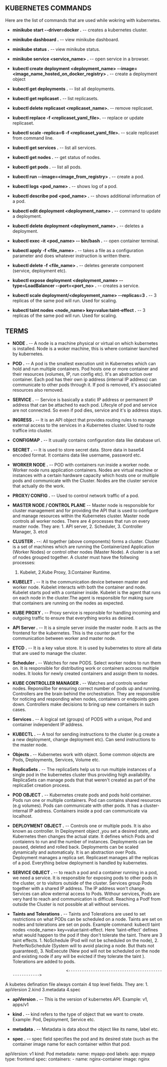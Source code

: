 ## KUBERNETES COMMANDS

Here are the list of commands that are used while wokring with kubernetes.

- **minikube start --driver=docker .** -- creates a kubernetes cluster.

- **minikube dashboard .** -- view minikube dashboard.

- **minikube status .** -- view minikube status.

- **minikube service <service_name> .** -- open service in a browser.

- **kubectl create deployment <deployment_name> --image=<image_name_hosted_on_docker_registry> .** -- create a deployment object

- **kubectl get deployments .** -- list all deployments.

- **kubectl get replicaset .** -- list replicasets.

- **kubectl delete replicaset <replicaset_name>.** -- remove replicaset.

- **kubectl replace -f <replicaset_yaml_file>.** -- replace or update replicaset.

- **kubectl scale -replica=6 -f <replicaset_yaml_file>.** -- scale replicaset from command line.

- **kubectl get services .** -- list all services.

- **kubectl get nodes .** -- get status of nodes.

- **kubectl get pods .** -- list all pods.

- **kubectl run <name> --image=<image_from_registry> .** -- create a pod.

- **kubectl logs <pod_name> .** -- shows log of a pod.

- **kubectl describe pod <pod_name> .** -- shows additional information of a pod.

- **kubectl edit deployment <deployment_name> .** -- command to update a deployment.

- **kubectl delete deployment <deployment_name> .** -- deletes a deployment.

- **kubectl exec -it <pod_name> -- bin/bash .** -- open container terminal.

- **kubectl apply -f <file_name> .** -- takes a file as a configuration parameter and does whatever instruction is written there.

- **kubectl delete -f <file_name> .** -- deletes generate component (service, deployment etc).

- **kubectl expose deployment <deployment_name> --type=LoadBalancer --port=<port_no> .** -- creates a service.

- **kubectl scale deployment/<deployement_name> --replicas=3 .** -- 3 replicas of the same pod will run. Used for scaling.

- **kubectl taint nodes <node_name> key=value:taint-effect .** -- 3 replicas of the same pod will run. Used for scaling.

## TERMS

- **NODE .** -- A node is a machine physical or virtual on which kubernetes is installed. Node is a woker machine, this is where container launched by kubernetes.


- **POD .** -- A pod is the smallest execution unit in Kubernetes which can hold and run multiple containers. Pod hosts one or more container and their resources (volumes, IP, run config etc). It's an abstraction over container. Each pod has their own ip address (internal IP address) can communicate to other pods through it. If pod is removed, it's associated resources also removed.

- **SERVICE .** -- Service is basically a static IP address or permanent IP address that can be attached to each pod. Lifecyle of pod and service are not connected. So even if pod dies, service and it's ip address stays.

- **INGRESS .** -- It is an API object that provides routing rules to manage external access to the services in a Kubernetes cluster. Used to route traffice into cluster.

- **CONFIGMAP .** -- It usually contains configuration data like database url.

- **SECRET .** -- It is used to store secret data. Store data in base64 encoded format. It contains data like username, password etc.

- **WORKER NODE .** -- POD with containers run inside a worker node. Worker node runs application containers. Nodes are virtual machine or instances with a certain hardware capacity which hosts one or multiple pods and communicate with the Cluster. Nodes are the cluster service that actually do the work.

- **PROXY/ CONFIG .** -- Used to control network traffic of a pod.

- **MASTER NODE / CONTROL PLANE** -- Master node is responsible for cluster management and for providing the API that is used to configure and manage resources within the Kubernetes cluster. Master node controls all worker nodes. There are 4 processes that run on every master node. They are: 1. API server, 2. Scheduler, 3. Controller Manager, 3. etcd

- **CLUSTER .** --: All together (above components) forms a cluster. Cluster is a set of machines which are running the Containerized Application (Worker Nodes) or control other nodes (Master Node). A cluster is a set of nodes grouped together. A cluster must have the follwoing processes:

  1. Kubelet, 2.Kube Proxy, 3.Container Runtime.

- **KUBELET .** -- It is the communication device between master and worker node. Kubelet interacts with both the container and node. Kubelet starts pod with a container inside. Kubelet is the agent that runs on each node in the cluster.The agent is responsible for making sure that containers are running on the nodes as expected.

- **KUBE PROXY .** -- Proxy service is reponsible for handling incoming and outgoing traffic to ensure that everything works as desired.

- **API Server .** -- It is a simple server inside the master node. It acts as the frontend for the kubernetes. This is the counter part for the communication between worker and master node.

- **ETCD .** -- It is a key value store. It is used by kubernetes to store all data that are used to manage the cluster.

- **Scheduler .** -- Watches for new PODS. Select worker nodes to run them on. It is responsible for distributing work or containers accross multiple nodes. It looks for newly created containers and assign them to nodes.

- **KUBE CONTROLLER MANAGER .** -- Watches and controls worker nodes. Reponsilbe for ensuring correct number of pods up and running. Controllers are the brain behind the orchestration. They are responsible for noticing and responding when nodes, containers or endpoints goes down. Controllers make decisions to bring up new containers in such cases.

- **Services .** -- A logical set (groups) of PODS with a unique, Pod and container independent IP address.

- **KUBECTL .** -- A tool for sending instructions to the cluster (e.g create a a new deployment, change deployment etc). Can send instructions to the master node.

- **Objects .** -- Kubernetes work with object. Some common objects are Pods, Deployments, Services, Volume etc.

- **ReplicaSets .** -- The replicaSets help us to run multiple instances of a single pod in the kubernetes cluster thus providing high availability. ReplicaSets can manage pods that that weren't created as part of the replicaSet creation process.


- **POD OBJECT .** -- Kubernetes create pods and pods hold container. Pods run one or multiple containers. Pod can contains shared resources (e.g volumes). Pods can communicate with other pods. It has a cluster-internal IP address. Containers inside a pod can communicate via localhost.

- **DEPLOYMENT OBJECT .** -- Controls one or multiple pods. It is also known as controller. In Deployment object ,you set a desired state, and Kubernetes then changes the actual state. It defines which Pods and contaienrs to run and the number of instances. Deployments can be paused, deleted and rolled back. Deployments can be scaled dynamically and automaticaly. It is an abstraction over Pods. Deployment manages a replica set. Replicaset manages all the replicas of a pod. Everything below deployment is handled by kubernetes.

- **SERVICE OBJECT .** -- to reach a pod and a container running in a pod, we need a service. It is responsible for exposing pods to other pods in the cluster, or to visitors outside of the cluster. Services group Pods together with a shared IP address. The IP address won't change. Services can allow external access to Pods. Withour services, Pods are very hard to reach and communication is difficult. Reaching a Podf from outside the Cluster is not possible at all without services.

- **Taints and Tolerations .** -- Taints and Tolerations are used to set restrictions on what PODs can be scheduled on a node. Taints are set on nodes and tolerations are set on pods. Example command: kubectl taint nodes <node_name> key=value:taint-effect. Here 'taint-effect' defines what would happen to the pod if they don't tolerate the taint. There are 3 taint effects. 1. NoSchedule (Pod will not be scheduled on the node), 2. PreferNoSchedule (System will to avoid placing a node. But thats not guaranteed), 3. NoExecute (New pod will not be scheduled on the node and existing node if any will be evicted if they tolerate the taint ). Tolerations are added to pods.


                              <------------------------------------------------------>

A kubetes defination file always contain 4 top level fields. They are: 1. apiVersion 2.kind 3.metadata 4.spec

- **apiVersion .** -- This is the version of kubernetes API. Example: v1, apps/v1

- **kind .** -- kind refers to the type of object that we want to create. Example: Pod, Deployment, Service etc.

- **metadata .** -- Metadata is data about the object like its name, label etc.

- **spec .** -- spec field specifies the pod and its desired state (such as the container image name for each container within that pod.

<!-- SAMPLE KUBERNETES CONFIG FILE -->
apiVersion: v1
kind: Pod
metadata:
  name: myapp-pod
  labels:
    app: myapp
    type: frontend
spec:
  containers:
    - name: nginx-container
      image: nginx
<!-- SAMPLE CONFIG FILE END -->
